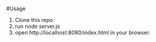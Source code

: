 #Usage

1. Clone this repo
2. run node server.js
3. open http://localhost:8080/index.html in your browser.
